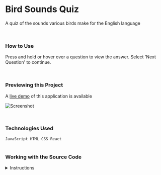 
# Bird Sounds Quiz

A quiz of the sounds various birds make for the English language

  <br/>

### How to Use
Press and hold or hover over a question to view the answer. Select 'Next Question' to continue.

<br/>

### Previewing this Project
A [live demo](https://kentpmckinney.github.io/epi-bird-sounds) of this application is available

![Screenshot](http://kentpmckinney.github.io/epi-bird-sounds/epi-bird-sounds.gif)

<br/>

### Technologies Used

  <code>JavaScript
HTML
CSS
React</code>
  <br/>
  <br/>

### Working with the Source Code

<details markdown="1">
<summary>Instructions</summary>

<br/>
The following are suggestions to help set up a development environment for this project. The actual steps needed may differ slightly depending on the operating system and other factors.

<br/>
<br/>

### Prerequisites

The following software must be installed and properly configured on the target machine. 



* Git (recommended)
* An updated web browser (Internet Explorer may not be compatible)
<br/>

### Setting up a Development Environment

The following steps are meant to be a quick way to get the project up and running.


1. Download a copy of the source code from: https://github.com/kentpmckinney/epi-bird-sounds or clone using the repository link: https://github.com/kentpmckinney/epi-bird-sounds.git
1. Launch a new tab in a web browser
1. Select to open a file location and navigate to the folder location of the source files
1. Choose the file <code>index.html</code>
<br/>

### Notes



### Deployment

The files provided are ready to be deployed directly to a web server.

<!-- </details> -->

<br/>

### Authors

[kentpmckinney](https://github.com/kentpmckinney)
<br/>
<br/>

### Acknowledgments

<sub markdown="1">https://www.learnhowtoprogram.com/react-part-time-react-track/react-fundamentals-part-2/hide-and-seek-flash-cards-two-day-project</sub>
<br/>
<br/>

###### <sub markdown="1">Copyright&copy; 2020 [kentpmckinney](https://github.com/kentpmckinney). All rights reserved.</sub>